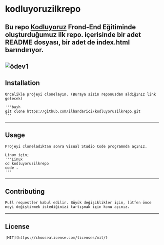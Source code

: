 # kodluyoruzilkrepo

Bu repo [Kodluyoruz](https://www.kodluyoruz.org) Frond-End Eğitiminde oluşturduğumuz ilk repo. içerisinde bir adet README dosyası, bir adet de index.html barındırıyor.
----------------------------------------------------------------------------------------------------
![ödev1](https://github.com/user-attachments/assets/5695aeaf-53a2-493b-b357-31f73df9bca8)
----------------------------------------------------------------------------------------------------

## Installation

    Öncelikle projeyi clonelayın. (Buraya sizin reponuzdan aldığınız link gelecek)

    '''bash 
    git clone https://github.com/ilhandarici/kodluyoruzilkrepo.git
    '''
--------------------------------------------------------------------------------------------------------------------------------------------------------------------------------------------------------
## Usage 

    Projeyi cloneladıktan sonra Visual Studio Code programnda açınız.

    Linux için;
    '''Linux
    cd kodluyoruzilkrepo
    code .
    '''
--------------------------------------------------------------------------------------------------------------------------------------------------------------------------------------------------------
## Contributing
    Pull requestler kabul edilir. Büyük değişiklikler için, lütfen önce neyi değiştirmek istediğinizi tartışmak için konu açınız.
--------------------------------------------------------------------------------------------------------------------------------------------------------------------------------------------------------
## License 
    [MIT](https://choosealicense.com/licenses/mit/)

